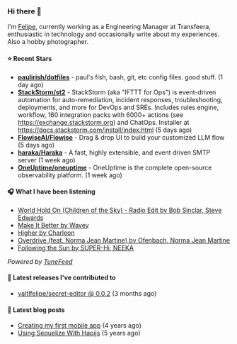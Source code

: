 ### Hi there 👋

I'm [Felipe](https://felipevm.com), currently working as a Engineering Manager at Transfeera, enthusiastic in technology and occasionally write about my experiences. Also a hobby photographer.

#### ⭐ Recent Stars
- **[paulirish/dotfiles](https://github.com/paulirish/dotfiles)** - paul&#39;s fish, bash, git, etc config files. good stuff.  (1 day ago)
- **[StackStorm/st2](https://github.com/StackStorm/st2)** - StackStorm (aka &#34;IFTTT for Ops&#34;) is event-driven automation for auto-remediation, incident responses, troubleshooting, deployments, and more for DevOps and SREs. Includes rules engine, workflow, 160 integration packs with 6000&#43; actions (see https://exchange.stackstorm.org) and ChatOps. Installer at https://docs.stackstorm.com/install/index.html (5 days ago)
- **[FlowiseAI/Flowise](https://github.com/FlowiseAI/Flowise)** - Drag &amp; drop UI to build your customized LLM flow (5 days ago)
- **[haraka/Haraka](https://github.com/haraka/Haraka)** - A fast, highly extensible, and event driven SMTP server (1 week ago)
- **[OneUptime/oneuptime](https://github.com/OneUptime/oneuptime)** - OneUptime is the complete open-source observability platform. (1 week ago)

#### 🎧 What I have been listening
- [World Hold On (Children of the Sky) - Radio Edit by Bob Sinclar, Steve Edwards](https://open.spotify.com/track/3HGwI9qwq5XqBDeZBV3zti)
- [Make It Better by Wavey](https://open.spotify.com/track/5lvShlx9SF4g8WjCU2mFtc)
- [Higher by Charleon](https://open.spotify.com/track/3e6rRgKM6WPyi20BoRzpSi)
- [Overdrive (feat. Norma Jean Martine) by Ofenbach, Norma Jean Martine](https://open.spotify.com/track/3bK1zVFBKIzYjmptmI4NsJ)
- [Following the Sun by SUPER-Hi, NEEKA](https://open.spotify.com/track/5A5bLKdL5I3k3FTEQlAUw7)

_Powered by [TuneFeed](https://tunefeed.app?ref=valtlfelipe-gh-profile)_ 

#### 🚀 Latest releases I've contributed to


- [valtlfelipe/secret-editor @ 0.0.2](https://github.com/valtlfelipe/secret-editor/releases/tag/0.0.2) (3 months ago)

#### 📄 Latest blog posts
- [Creating my first mobile app](https://felipevm.com/posts/creating-my-first-mobile-app/) (4 years ago)
- [Using Sequelize With Hapijs](https://felipevm.com/posts/using-sequelize-with-hapijs/) (5 years ago)
